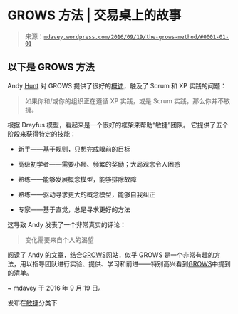 <!--yml

分类：未分类

日期：2024-05-18 05:29:33

-->

# GROWS 方法 | 交易桌上的故事

> 来源：[`mdavey.wordpress.com/2016/09/19/the-grows-method/#0001-01-01`](https://mdavey.wordpress.com/2016/09/19/the-grows-method/#0001-01-01)

## 以下是 GROWS 方法

Andy [Hunt](http://blog.toolshed.com/2015/05/the-failure-of-agile.html) 对 GROWS 提供了很好的[概述](https://www.infoq.com/articles/grows-method-experiment)，触及了 Scrum 和 XP 实践的问题：

> 如果你和/或你的组织正在遵循 XP 实践，或是 Scrum 实践，那么你并不敏捷。

根据 Dreyfus 模型，看起来是一个很好的框架来帮助“敏捷”团队。 它提供了五个阶段来获得特定的技能：

+   新手——基于规则，只想完成眼前的目标

+   高级初学者——需要小额、频繁的奖励；大局观念令人困惑

+   熟练——能够发展概念模型，能够排除故障

+   熟练——驱动寻求更大的概念模型，能够自我纠正

+   专家——基于直觉，总是寻求更好的方法

这导致 Andy 发表了一个非常真实的评论：

> 变化需要来自个人的渴望

阅读了 Andy 的[文章](https://www.infoq.com/articles/grows-method-experiment)，结合[GROWS](http://growsmethod.com)网站，似乎 GROWS 是一个非常有趣的方法，用以指导团队进行实验、提供、学习和前进——特别高兴看到[GROWS](http://growsmethod.com/practices/index-by-stage.html)中提到的清单。

~ mdavey 于 2016 年 9 月 19 日。

发布在[敏捷](https://mdavey.wordpress.com/category/agile/)分类下
